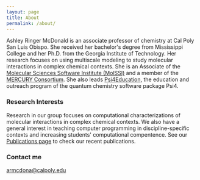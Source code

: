 ```yaml
---
layout: page
title: About
permalink: /about/
---
```


Ashley Ringer McDonald is an associate professor of chemistry at Cal Poly San Luis Obispo. She received her bachelor's degree from Mississippi College and her Ph.D. from the Georgia Institute of Technology. Her research focuses on using multiscale modeling to study molecular interactions in complex chemical contexts. She is an Associate of the [Molecular Sciences Software Institute (MolSSI)](https://molssi.org) and a member of the [MERCURY Consortium](http://mercuryconsortium.org/). She also leads [Psi4Education](https://psicode.org/posts/psi4education/), the education and outreach program of the quantum chemistry software package Psi4.

### Research Interests

Research in our group focuses on computational characterizations of molecular interactions in complex chemical contexts.  We also have a general interest in teaching computer programming in discipline-specific contexts and increasing students' computational compentence.  See our [Publications page](https://armcdona.github.io/pubs/) to check our recent publications.

### Contact me

[armcdona@calpoly.edu](mailto:armcdona@calpoly.edu)
